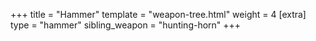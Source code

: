 +++
title = "Hammer"
template = "weapon-tree.html"
weight = 4
[extra]
type = "hammer"
sibling_weapon = "hunting-horn"
+++
